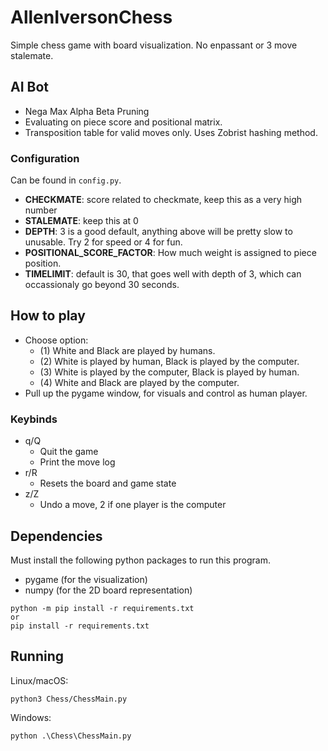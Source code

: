 # AllenIversonChess
Simple chess game with board visualization. No enpassant or 3 move stalemate.

## AI Bot
- Nega Max Alpha Beta Pruning
- Evaluating on piece score and positional matrix.
- Transposition table for valid moves only. Uses Zobrist hashing method.

### Configuration
Can be found in `config.py`.

- **CHECKMATE**: score related to checkmate, keep this as a very high number
- **STALEMATE**: keep this at 0
- **DEPTH**: 3 is a good default, anything above will be pretty slow to unusable. Try 2 for speed or 4 for fun.
- **POSITIONAL_SCORE_FACTOR**: How much weight is assigned to piece position.
- **TIMELIMIT**: default is 30, that goes well with depth of 3, which can occassionaly go beyond 30 seconds. 

## How to play
- Choose option:
    - (1) White and Black are played by humans.
    - (2) White is played by human, Black is played by the computer.
    - (3) White is played by the computer, Black is played by human.
    - (4) White and Black are played by the computer.
- Pull up the pygame window, for visuals and control as human player.

### Keybinds
- q/Q
    - Quit the game
    - Print the move log
- r/R
    - Resets the board and game state
- z/Z
    - Undo a move, 2 if one player is the computer

## Dependencies
Must install the following python packages to run this program.

- pygame (for the visualization)
- numpy (for the 2D board representation)

```
python -m pip install -r requirements.txt
or
pip install -r requirements.txt
```

## Running
Linux/macOS:
```
python3 Chess/ChessMain.py
```

Windows:
```
python .\Chess\ChessMain.py
```
